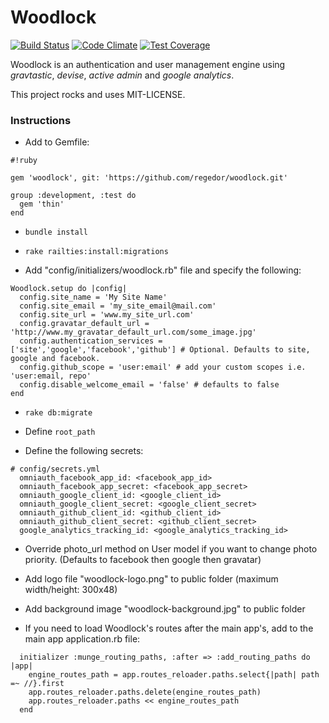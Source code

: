 # Woodlock
[![Build Status](https://travis-ci.org/regedor/woodlock.svg?branch=master)](https://travis-ci.org/regedor/woodlock)
[![Code Climate](https://codeclimate.com/github/regedor/woodlock/badges/gpa.svg)](https://codeclimate.com/github/regedor/woodlock)
[![Test Coverage](https://codeclimate.com/github/regedor/woodlock/badges/coverage.svg)](https://codeclimate.com/github/regedor/woodlock/coverage)

Woodlock is an authentication and user management engine using *gravtastic*, *devise*, *active admin* and *google analytics*.

This project rocks and uses MIT-LICENSE.

### Instructions

* Add to Gemfile:

```
#!ruby

gem 'woodlock', git: 'https://github.com/regedor/woodlock.git'

group :development, :test do
  gem 'thin'
end
```
* `bundle install`

* `rake railties:install:migrations`

* Add "config/initializers/woodlock.rb" file and specify the following:

```
Woodlock.setup do |config|
  config.site_name = 'My Site Name'
  config.site_email = 'my_site_email@mail.com'
  config.site_url = 'www.my_site_url.com'
  config.gravatar_default_url = 'http://www.my_gravatar_default_url.com/some_image.jpg'
  config.authentication_services = ['site','google','facebook','github'] # Optional. Defaults to site, google and facebook.
  config.github_scope = 'user:email' # add your custom scopes i.e. 'user:email, repo'
  config.disable_welcome_email = 'false' # defaults to false
end
```

* `rake db:migrate`

* Define `root_path`

* Define the following secrets:

```
# config/secrets.yml
  omniauth_facebook_app_id: <facebook_app_id>
  omniauth_facebook_app_secret: <facebook_app_secret>
  omniauth_google_client_id: <google_client_id>
  omniauth_google_client_secret: <google_client_secret>
  omniauth_github_client_id: <github_client_id>
  omniauth_github_client_secret: <github_client_secret>
  google_analytics_tracking_id: <google_analytics_tracking_id>

```

* Override photo_url method on User model if you want to change photo priority. (Defaults to facebook then google then gravatar)

* Add logo file "woodlock-logo.png" to public folder (maximum width/height: 300x48)

* Add background image "woodlock-background.jpg" to public folder

* If you need to load Woodlock's routes after the main app's, add to the main app application.rb file:

```
  initializer :munge_routing_paths, :after => :add_routing_paths do |app|
    engine_routes_path = app.routes_reloader.paths.select{|path| path =~ //}.first
    app.routes_reloader.paths.delete(engine_routes_path)
    app.routes_reloader.paths << engine_routes_path
  end

```
